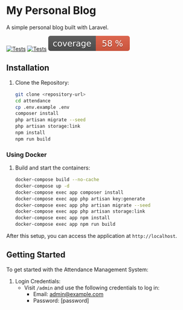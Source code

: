 # My Personal Blog
A simple personal blog built with Laravel.

[![Tests](./.github/workflows/run-tests.yml/badge.svg)](./.github/workflows/run-tests.yml)
[![Tests](https://github.com/ibnnajjaar/abunoohv2/actions/workflows/run-tests.yml/badge.svg)](https://github.com/ibnnajjaar/abunoohv2/actions/workflows/run-tests.yml)
![Code Coverage Badge](./.github/coverage.svg)

## Installation

1. Clone the Repository:
   ```bash
   git clone <repository-url>
   cd attendance
   cp .env.example .env
   composer install
   php artisan migrate --seed
   php artisan storage:link
   npm install
   npm run build
   ```
### Using Docker

1. Build and start the containers:
   ```bash
   docker-compose build --no-cache
   docker-compose up -d
   docker-compose exec app composer install
   docker-compose exec app php artisan key:generate
   docker-compose exec app php artisan migrate --seed
   docker-compose exec app php artisan storage:link
   docker-compose exec app npm install
   docker-compose exec app npm run build
   ```

After this setup, you can access the application at `http://localhost`.

## Getting Started

To get started with the Attendance Management System:

1. Login Credentials:
   - Visit `/admin` and use the following credentials to log in:
     - Email: admin@example.com
     - Password: [password]

